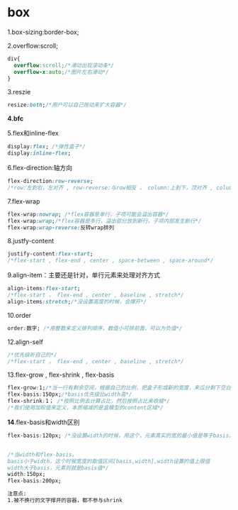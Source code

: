 # box

1.box-sizing:border-box;



2.overflow:scroll;

```css
div{
  overflow:scroll;/*滑动出现滚动条*/
  overflow-x:auto;/*图片左右滑动*/
}
```



3.reszie

```css
resize:both;/*用户可以自己拖动来扩大容器*/
```



**4.bfc**







5.flex和inline-flex

```css
display:flex; /*弹性盒子*/
display:inline-flex;
```



6.flex-direction:轴方向

```css
flex-direction:row-reverse;
/*row:左到右，左对齐 , row-reverse:与row相反 ， column:上到下，顶对齐 , column-reverse:与colunmn相反 */
```



7.flex-wrap

```css
flex-wrap:nowrap; /*flex容器是单行，子项可能会溢出容器*/
flex-wrap:wrap;/*flex容器是多行，溢出部分放到新行，子项内部发生断行*/
flex-wrap:wrap-reverse:反转wrap排列
```



8.justfy-content

```css
justify-content:flex-start;
/*flex-start , flex-end , center , space-between , space-around*/
```



9.align-item：主要还是针对，单行元素来处理对齐方式

```css
align-items:flex-start; 
/*flex-start ， flex-end , center , baseline , stretch*/
align-items:stretch;/*没设置高度的时候，会撑开*/
```



10.order

```css
order:数字; /*用整数来定义排列顺序，数值小可排前面，可以为负值*/
```



12.align-self

```css
/*优先级听自己的*/
/*flex-start ， flex-end , center , baseline , stretch*/
```



13.flex-grow , flex-shrink , flex-basis

```css
flex-grow:1;/*当一行有剩余空间，根据自己的比例，把盒子形成新的宽度，来瓜分剩下空白区*/
flex-basis:150px;/*basis优先级比width高*/
flex-shrink:1； /*按照比例去计算占比，然后按照占比来收缩*/
/*我们使用加权值来定义，本质缩减的是盒模型的content区域*/
```



**14**.flex-basis和width区别

```css
flex-basis:120px; /*没设置width的时候，用这个，元素真实的宽的最小值是等于basis。当你填充多值，内容不会换行，合模型会随着填充内容宽度来变*/


/*当width和flex-basis。 
basis小于width，这个时候宽度的取值区间[basis,width],width设置的值上限值
width大于basis，元素则就是basis值*/
width:150px;
flex-basis:200px;
```



```markdown
注意点:
1.被不换行的文字撑开的容器，都不参与shrink
```

